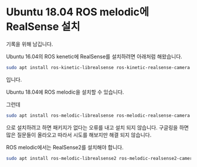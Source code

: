 # Ubuntu 18.04 ROS melodic에 RealSense 설치

기록을 위해 남깁니다.

Ubuntu 16.04의 ROS kenetic에 RealSense를 설치하려면 아래처럼 해왔습니다.

```sh
sudo apt install ros-kinetic-librealsense ros-kinetic-realsense-camera
```

입니다.

Ubuntu 18.04에 ROS melodic을 설치할 수 있습니다.

그런데

```sh
sudo apt install ros-melodic-librealsense ros-melodic-realsense-camera
```

으로 설치하려고 하면 패키지가 없다는 오류를 내고 설치 되지 않습니다. 구글링을 하면 많은 질문들이 올라오고 따라서 시도를 해보지만 해결 되지 않습니다.

ROS melodic에서는 RealSense2를 설치해야 합니다.

```sh
sudo apt install ros-melodic-librealsense2 ros-melodic-realsense2-camera
```

